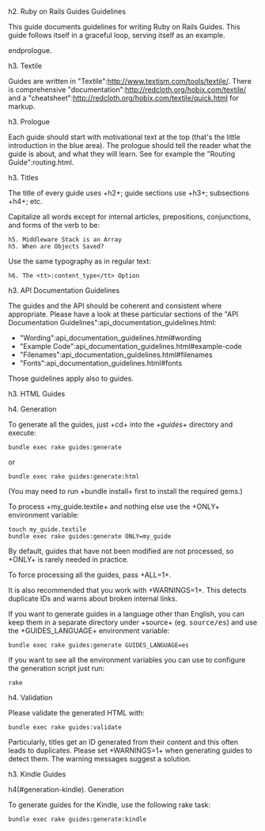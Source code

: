 h2. Ruby on Rails Guides Guidelines

This guide documents guidelines for writing Ruby on Rails Guides. This guide follows itself in a graceful loop, serving itself as an example.

endprologue.

h3. Textile

Guides are written in "Textile":http://www.textism.com/tools/textile/. There is comprehensive "documentation":http://redcloth.org/hobix.com/textile/ and a "cheatsheet":http://redcloth.org/hobix.com/textile/quick.html for markup.

h3. Prologue

Each guide should start with motivational text at the top (that's the little introduction in the blue area). The prologue should tell the reader what the guide is about, and what they will learn. See for example the "Routing Guide":routing.html.

h3. Titles

The title of every guide uses +h2+; guide sections use +h3+; subsections +h4+; etc.

Capitalize all words except for internal articles, prepositions, conjunctions, and forms of the verb to be:

```
h5. Middleware Stack is an Array
h5. When are Objects Saved?
```

Use the same typography as in regular text:

```
h6. The <tt>:content_type</tt> Option
```

h3. API Documentation Guidelines

The guides and the API should be coherent and consistent where appropriate. Please have a look at these particular sections of the "API Documentation Guidelines":api_documentation_guidelines.html:

* "Wording":api_documentation_guidelines.html#wording
* "Example Code":api_documentation_guidelines.html#example-code
* "Filenames":api_documentation_guidelines.html#filenames
* "Fonts":api_documentation_guidelines.html#fonts

Those guidelines apply also to guides.

h3. HTML Guides

h4. Generation

To generate all the guides, just +cd+ into the *+guides+* directory and execute:

```
bundle exec rake guides:generate
```

or

```
bundle exec rake guides:generate:html
```

(You may need to run +bundle install+ first to install the required gems.)

To process +my_guide.textile+ and nothing else use the +ONLY+ environment variable:

```
touch my_guide.textile
bundle exec rake guides:generate ONLY=my_guide
```

By default, guides that have not been modified are not processed, so +ONLY+ is rarely needed in practice.

To force processing all the guides, pass +ALL=1+.

It is also recommended that you work with +WARNINGS=1+. This detects duplicate IDs and warns about broken internal links.

If you want to generate guides in a language other than English, you can keep them in a separate directory under +source+ (eg. <tt>source/es</tt>) and use the +GUIDES_LANGUAGE+ environment variable:

```
bundle exec rake guides:generate GUIDES_LANGUAGE=es
```

If you want to see all the environment variables you can use to configure the generation script just run:

```
rake
```

h4. Validation

Please validate the generated HTML with:

```
bundle exec rake guides:validate
```

Particularly, titles get an ID generated from their content and this often leads to duplicates. Please set +WARNINGS=1+ when generating guides to detect them. The warning messages suggest a solution.

h3. Kindle Guides

h4(#generation-kindle). Generation

To generate guides for the Kindle, use the following rake task:

```
bundle exec rake guides:generate:kindle
```
